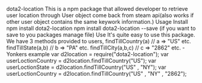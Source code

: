 dota2-location
This is a npm package that allowed developer to retrieve user location through User object come back from steam api(also works if other user object contains the same keywork information.)
Usage
Install
npm install dota2-location npm install dota2-location --save (if you want to save to you packages manage file)
Use
It's quite easy to use this package.
We have 3 methods provided to users,
findTillCountry(a) // a => "US" etc.
findTillState(a,b) // b => "PA" etc.
findTillCity(a,b,c) // c => "2862" etc. - Yonkers
example
var d2location = require("dota2-location");
var userLoctionCountry = d2location.findTillCountry("US"); var userLoctionState = d2location.findTillCountry("US" , "NY"); var userLoctionCountry = d2location.findTillCountry("US" , "NY" , "2862");